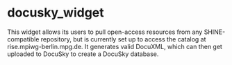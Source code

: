 # docusky_widget
This widget allows its users to pull open-access resources from any SHINE-compatible repository, but is currently set up to access the catalog
at rise.mpiwg-berlin.mpg.de. It generates valid DocuXML, which can then get uploaded to DocuSky to create a DocuSky database.
